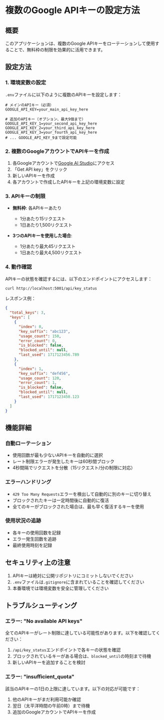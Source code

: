 # 複数のGoogle APIキーの設定方法

## 概要

このアプリケーションは、複数のGoogle APIキーをローテーションして使用することで、無料枠の制限を効果的に活用できます。

## 設定方法

### 1. 環境変数の設定

`.env`ファイルに以下のように複数のAPIキーを設定します：

```env
# メインのAPIキー（必須）
GOOGLE_API_KEY=your_main_api_key_here

# 追加のAPIキー（オプション、最大9個まで）
GOOGLE_API_KEY_1=your_second_api_key_here
GOOGLE_API_KEY_2=your_third_api_key_here
GOOGLE_API_KEY_3=your_fourth_api_key_here
# ... GOOGLE_API_KEY_9まで設定可能
```

### 2. 複数のGoogleアカウントでAPIキーを作成

1. 各Googleアカウントで[Google AI Studio](https://aistudio.google.com/)にアクセス
2. 「Get API key」をクリック
3. 新しいAPIキーを作成
4. 各アカウントで作成したAPIキーを上記の環境変数に設定

### 3. APIキーの制限

- **無料枠**: 各APIキーあたり
  - 1分あたり15リクエスト
  - 1日あたり1,500リクエスト
  
- **3つのAPIキーを使用した場合**:
  - 1分あたり最大45リクエスト
  - 1日あたり最大4,500リクエスト

### 4. 動作確認

APIキーの状態を確認するには、以下のエンドポイントにアクセスします：

```bash
curl http://localhost:5001/api/key_status
```

レスポンス例：
```json
{
  "total_keys": 3,
  "keys": [
    {
      "index": 0,
      "key_suffix": "abc123",
      "usage_count": 150,
      "error_count": 0,
      "is_blocked": false,
      "blocked_until": null,
      "last_used": 1717123456.789
    },
    {
      "index": 1,
      "key_suffix": "def456",
      "usage_count": 120,
      "error_count": 1,
      "is_blocked": false,
      "blocked_until": null,
      "last_used": 1717123450.123
    }
  ]
}
```

## 機能詳細

### 自動ローテーション

- 使用回数が最も少ないAPIキーを自動的に選択
- レート制限エラーが発生したキーは60秒間ブロック
- 4秒間隔でリクエストを分散（15リクエスト/分の制限に対応）

### エラーハンドリング

- `429 Too Many Requests`エラーを検出して自動的に別のキーに切り替え
- ブロックされたキーは一定時間後に自動的に復活
- 全てのキーがブロックされた場合は、最も早く復活するキーを使用

### 使用状況の追跡

- 各キーの使用回数を記録
- エラー発生回数を追跡
- 最終使用時刻を記録

## セキュリティ上の注意

1. APIキーは絶対に公開リポジトリにコミットしないでください
2. `.env`ファイルは`.gitignore`に含まれていることを確認してください
3. 本番環境では環境変数を安全に管理してください

## トラブルシューティング

### エラー: "No available API keys"

全てのAPIキーがレート制限に達している可能性があります。以下を確認してください：

1. `/api/key_status`エンドポイントで各キーの状態を確認
2. ブロックされているキーがある場合は、`blocked_until`の時刻まで待機
3. 新しいAPIキーを追加することを検討

### エラー: "insufficient_quota"

該当のAPIキーの1日の上限に達しています。以下の対応が可能です：

1. 他のAPIキーがまだ利用可能か確認
2. 翌日（太平洋時間の午前0時）まで待機
3. 追加のGoogleアカウントでAPIキーを作成